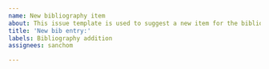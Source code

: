```yaml
---
name: New bibliography item
about: This issue template is used to suggest a new item for the bibliography.
title: 'New bib entry:'
labels: Bibliography addition
assignees: sanchom

---
```




